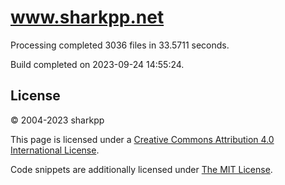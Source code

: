 # www.sharkpp.net

Processing completed 3036 files in 33.5711 seconds.

Build completed on 2023-09-24 14:55:24.

## License

&copy; 2004-2023 sharkpp

This page is licensed under a [Creative Commons Attribution 4.0 International License](http://creativecommons.org/licenses/by/4.0/).

Code snippets are additionally licensed under [The MIT License](http://opensource.org/licenses/MIT).
